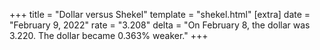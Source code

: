 +++
title = "Dollar versus Shekel"
template = "shekel.html"
[extra]
date = "February  9, 2022"
rate = "3.208"
delta = "On February  8, the dollar was 3.220. The dollar became 0.363% weaker."
+++
